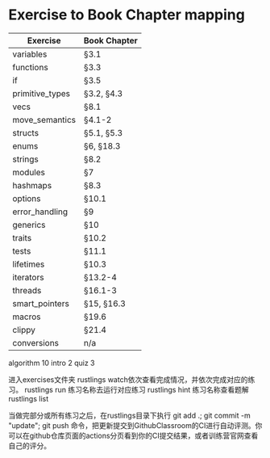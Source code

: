 # Exercise to Book Chapter mapping

| Exercise               | Book Chapter        |
| ---------------------- | ------------------- |
| variables              | §3.1                |  6
| functions              | §3.3                |  5
| if                     | §3.5                |  3
| primitive_types        | §3.2, §4.3          |  6
| vecs                   | §8.1                |  2  22
| move_semantics         | §4.1-2              |  6
| structs                | §5.1, §5.3          |  3
| enums                  | §6, §18.3           |  3
| strings                | §8.2                |  4
| modules                | §7                  |  3  19
| hashmaps               | §8.3                |  3
| options                | §10.1               |  3
| error_handling         | §9                  |  6
| generics               | §10                 |  2
| traits                 | §10.2               |  5  19
| tests                  | §11.1               |  9
| lifetimes              | §10.3               |  3
| iterators              | §13.2-4             |  5
| threads                | §16.1-3             |  3
| smart_pointers         | §15, §16.3          |  4  24
| macros                 | §19.6               |  4
| clippy                 | §21.4               |  3
| conversions            | n/a                 |  5  12


algorithm 10
intro 2
quiz  3




进入exercises文件夹
rustlings watch依次查看完成情况，并依次完成对应的练习。
rustlings run 练习名称去运行对应练习
rustlings hint 练习名称查看题解
rustlings list 

当做完部分或所有练习之后，在rustlings目录下执行 git add .; git commit -m "update"; git push 命令，把更新提交到GithubClassroom的CI进行自动评测。你可以在github仓库页面的actions分页看到你的CI提交结果，或者训练营官网查看自己的评分。